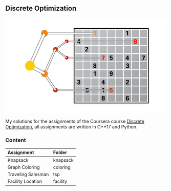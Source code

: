 ## Discrete Optimization
![discrete-optimization](./discrete-optimization.jpeg)
  
My solutions for the assignments of the Coursera course [Discrete Optimization](https://www.coursera.org/learn/discrete-optimization/home/info), all assignments are written in C++17 and Python.

### Content
| Assignment          | Folder          |
| :------------------ |:----------------|
| Knapsack            | knapsack        |
| Graph Coloring      | coloring        |
| Traveling Salesman  | tsp             |
| Facility Location   | facility        |
